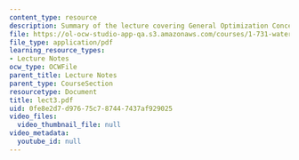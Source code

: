 ```yaml
---
content_type: resource
description: Summary of the lecture covering General Optimization Concepts.
file: https://ol-ocw-studio-app-qa.s3.amazonaws.com/courses/1-731-water-resource-systems-fall-2006/0fe8e2d7d97675c787447437af929025_lect3.pdf
file_type: application/pdf
learning_resource_types:
- Lecture Notes
ocw_type: OCWFile
parent_title: Lecture Notes
parent_type: CourseSection
resourcetype: Document
title: lect3.pdf
uid: 0fe8e2d7-d976-75c7-8744-7437af929025
video_files:
  video_thumbnail_file: null
video_metadata:
  youtube_id: null
---
```

